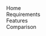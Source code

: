 <!-- <div class="side-menu_title">
    <h2>Navigation</h2>
</div> -->
<div class="side-menu_items">
    <div class="side-menu_item linkHandle" data-path="home" title="Kortex Mod Manager Home">Home</div>
    <div class="side-menu_item linkHandle" data-path="requirements" title="Kortex Requirements">Requirements</div>
    <div class="side-menu_item linkHandle" data-path="features" title="Kortex Features">Features</div>
    <div class="side-menu_item linkHandle" data-path="comparison" title="Mod Manager Features Comparison">Comparison</div>
    <!-- <div class="side-menu_item linkHandle" data-path="broken" title="Help I don't work">I'm dead</div> -->
</div>
